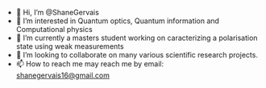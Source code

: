 - 👋 Hi, I’m @ShaneGervais
- 👀 I’m interested in Quantum optics, Quantum information and Computational physics
- 🌱 I’m currently a masters student working on caracterizing a polarisation state using weak measurements
- 💞️ I’m looking to collaborate on many various scientific research projects.
- 📫 How to reach me may reach me by email: shanegervais16@gmail.com

<!---
ShaneGervais/ShaneGervais is a ✨ special ✨ repository because its `README.md` (this file) appears on your GitHub profile.
You can click the Preview link to take a look at your changes.
--->
